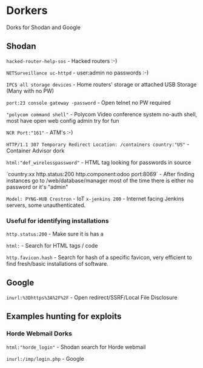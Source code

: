 # Dorkers
Dorks for Shodan and Google

## Shodan
`hacked-router-help-sos` - Hacked routers :-)


`NETSurveillance uc-httpd` - user:admin no passwords :-)


`IPC$ all storage devices` - Home routers' storage or attached USB Storage (Many with no PW)


`port:23 console gateway -password` - Open telnet no PW required


`"polycom command shell"` - Polycom Video conference system no-auth shell, most have open web config admin try for fun 


`NCR Port:"161"` - ATM's :-)


`HTTP/1.1 307 Temporary Redirect Location: /containers country:"US"` - Container Advisor dork


`html:"def_wirelesspassword"` - HTML tag looking for passwords in source

´country:xx http.status:200 http.component:odoo port:8069´ - After finding instances go to /web/database/manager most of the time there is either no password or it's "admin"

`Model: PYNG-HUB Crestron` - IoT 
`x-jenkins 200` - Internet facing Jenkins servers, some unauthenticated.


### Useful for identifying installations


`http.status:200` - Make sure it is has a 

`html:` - Search for HTML tags / code

`http.favicon.hash` - Search for hash of a specific favicon, very efficient to find fresh/basic installations of software.


## Google
`inurl:%3Dhttps%3A%2F%2F` - Open redirect/SSRF/Local File Disclosure


## Examples hunting for exploits

### Horde Webmail Dorks
`html:"horde_login"` - Shodan search for Horde webmail 


`inurl:/imp/login.php` - Google



